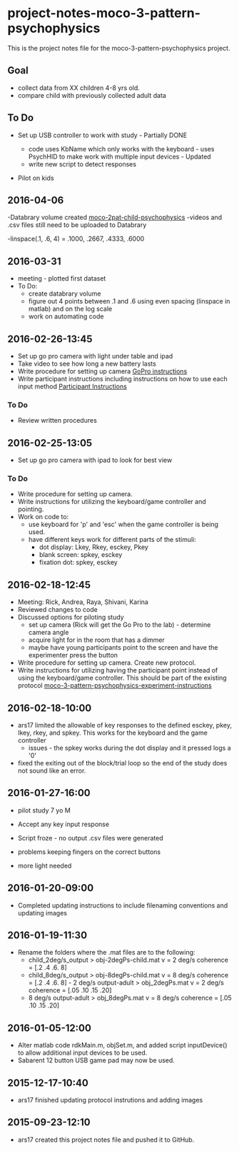 # project-notes-moco-3-pattern-psychophysics

This is the project notes file for the moco-3-pattern-psychophysics project.

## Goal
- collect data from XX children 4-8 yrs old.
- compare child with previously collected adult data

## To Do
- Set up USB controller to work with study - Partially DONE
  - code uses KbName which only works with the keyboard - uses PsychHID to make work with multiple input devices - Updated
  - write new script to detect responses
  
- Pilot on kids

## 2016-04-06
-Databrary volume created [moco-2pat-child-psychophysics](https://nyu.databrary.org/volume/218)
-videos and .csv files still need to be uploaded to Databrary

-linspace(.1, .6, 4) = .1000, .2667, .4333, .6000

## 2016-03-31
- meeting - plotted first dataset
- To Do:
  - create databrary volume
  - figure out 4 points between .1 and .6 using even spacing (linspace in matlab) and on the log scale
  - work on automating code

## 2016-02-26-13:45
- Set up go pro camera with light under table and ipad
- Take video to see how long a new battery lasts
- Write procedure for setting up camera [GoPro instructions](notes/go-pro-instructions.md)
- Write participant instructions including instructions on how to use each input method [Participant Instructions](notes/moco-3pat-psychophysics-participant-instructions.md)

### To Do
- Review written procedures


## 2016-02-25-13:05
- Set up go pro camera with ipad to look for best view

### To Do
- Write procedure for setting up camera.  
- Write instructions for utilizing the keyboard/game controller and pointing. 
- Work on code to:  
   - use keyboard for 'p' and 'esc' when the game controller is being used.
   - have different keys work for different parts of the stimuli:
      - dot display: Lkey, Rkey, esckey, Pkey
      - blank screen: spkey, esckey
      - fixation dot: spkey, esckey
   
## 2016-02-18-12:45
- Meeting: Rick, Andrea, Raya, Shivani, Karina  
- Reviewed changes to code  
- Discussed options for piloting study  
   - set up camera (Rick will get the Go Pro to the lab) - determine camera angle  
   - acquire light for in the room that has a dimmer  
   - maybe have young participants point to the screen and have the experimenter press the button  
- Write procedure for setting up camera. Create new protocol. 
- Write instructions for utilizing having the participant point instead of using the keyboard/game controller. This should be part of the existing protocol [moco-3-pattern-psychophysics-experiment-instructions](gilmore-lab/moco-3-pattern-psychophysics/moco-3-pattern-psychophysics-experiment-instructions.md)   
  	
## 2016-02-18-10:00
- ars17 limited the allowable of key responses to the defined esckey, pkey, lkey, rkey, and spkey. This works for the keyboard and the game controller
	- issues - the spkey works during the dot display and it pressed logs a '0' 
- fixed the exiting out of the block/trial loop so the end of the study does not sound like an error.

## 2016-01-27-16:00
- pilot study 7 yo M

- Accept any key input response
- Script froze - no output .csv files were generated
- problems keeping fingers on the correct buttons
- more light needed

## 2016-01-20-09:00
- Completed updating instructions to include filenaming conventions and updating images 

## 2016-01-19-11:30
- Rename the folders where the .mat files are to the following:  
	- child_2deg/s_output > obj-2degPs-child.mat    v = 2 deg/s   coherence = [.2 .4 .6. 8]  
	- child_8deg/s_output > obj-8degPs-child.mat    v = 8 deg/s   coherence = [.2 .4 .6. 8]  	- 2 deg/s output-adult > obj_2degPs.mat	     v = 2 deg/s    coherence = [.05 .10 .15 .20]  
 	- 8 deg/s output-adult > obj_8degPs.mat	     v = 8 deg/s    coherence = [.05 .10 .15 .20] 

## 2016-01-05-12:00
- Alter matlab code rdkMain.m, objSet.m, and added script inputDevice() to allow additional input devices to be used.
- Sabarent 12 button USB game pad may now be used.

## 2015-12-17-10:40

- ars17 finished updating protocol instrutions and adding images


## 2015-09-23-12:10

- ars17 created this project notes file and pushed it to GitHub.







